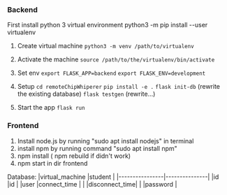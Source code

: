 ### Backend

First install python 3 virtual environment
python3 -m pip install --user virtualenv

1. Create virtual machine 
  `python3 -m venv /path/to/virtualenv`

2. Activate the machine
  `source /path/to/the/virtualenv/bin/activate`

3. Set env
  `export FLASK_APP=backend`
  `export FLASK_ENV=development`

4. Setup 
  `cd remoteChipWhiperer`
  `pip install -e .`
  `flask init-db` (rewrite the existing database)
  `flask testgen` (rewrite...)

5. Start the app
  `flask run`

### Frontend

1. Install node.js by running "sudo apt install nodejs" in terminal
2. install npm by running command "sudo apt install npm"
2. npm install ( npm rebuild if didn't work)
3. npm start in dir frontend


Database:
|virtual_machine |student        |
|----------------|---------------|
|id              |id             |
|user            |connect_time   |
|                |disconnect_time|
|                |password       |
